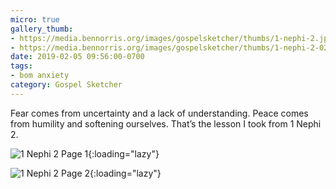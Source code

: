 ```yaml
---
micro: true
gallery_thumb:
- https://media.bennorris.org/images/gospelsketcher/thumbs/1-nephi-2.jpg
- https://media.bennorris.org/images/gospelsketcher/thumbs/1-nephi-2-02.jpg
date: 2019-02-05 09:56:00-0700
tags:
- bom anxiety
category: Gospel Sketcher
---
```


Fear comes from uncertainty and a lack of understanding. Peace comes from humility and softening ourselves. That’s the lesson I took from 1 Nephi 2.

![1 Nephi 2 Page 1](https://media.bennorris.org/images/gospelsketcher/bom-anxiety-study/1-nephi-2.jpg){:loading="lazy"}

![1 Nephi 2 Page 2](https://media.bennorris.org/images/gospelsketcher/bom-anxiety-study/1-nephi-2-02.jpg){:loading="lazy"}
